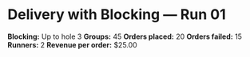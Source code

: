 # Delivery with Blocking — Run 01

**Blocking:** Up to hole 3 
**Groups:** 45
**Orders placed:** 20
**Orders failed:** 15
**Runners:** 2
**Revenue per order:** $25.00